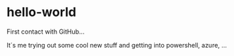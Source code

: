 # hello-world
First contact with GitHub...

It´s me trying out some cool new stuff and getting into powershell, azure, ...
